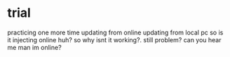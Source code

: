 # trial
practicing one more time
updating from online
updating from local pc
so is it injecting online huh?
so why isnt it working?.
still problem?
can you hear me man im online?
